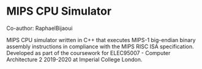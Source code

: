 # MIPS CPU Simulator

Co-author: RaphaelBijaoui

MIPS CPU simulator written in C++ that executes MIPS-1 big-endian binary assembly instructions in compliance with the MIPS RISC ISA specification. Developed as part of the coursework for ELEC95007 - Computer Architecture 2 2019-2020 at Imperial College London.
